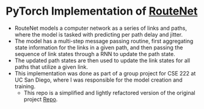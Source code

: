 # PyTorch Implementation of [RouteNet](https://github.com/happma/RouteNet-challenge)
 - RouteNet models a computer network as a series of links and paths, where the model is tasked with predicting per path delay and jitter. 
 - The model has a multi-step message passing routine, first aggregating state information for the links in a given path, and then passing the sequence of link states through a RNN to update the path state.
 - The updated path states are then used to update the link states for all paths that utilize a given link.
 - This implementation was done as part of a group project for CSE 222 at UC San Diego, where I was responsible for the model creation and training.
   - This repo is a simplified and lightly refactored version of the original project [Repo](https://github.com/sguerin13/CSE222RouteNet).
 
